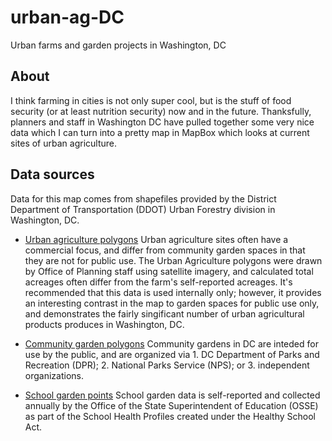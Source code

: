 # urban-ag-DC
Urban farms and garden projects in Washington, DC

## About 
I think farming in cities is not only super cool, but is the stuff of food security (or at least nutrition security) now and in the future. Thanksfully, planners and staff in Washington DC have pulled together some very nice data which I can turn into a pretty map in MapBox which looks at current sites of urban agriculture. 

## Data sources 
Data for this map comes from shapefiles provided by the District Department of Transportation (DDOT) Urban Forestry division in Washington, DC. 
* [Urban agriculture polygons](https://urban-forestry-dcgis.opendata.arcgis.com/datasets/urban-agriculture-areas-polygons)
    Urban agriculture sites often have a commercial focus, and differ from community garden spaces in that they are not for public use. The Urban Agriculture polygons were drawn by Office of Planning staff using satellite imagery, and calculated total acreages often differ from the farm's self-reported acreages. It's recommended that this data is used internally only; however, it provides an interesting contrast in the map to garden spaces for public use only, and demonstrates the fairly singificant number of urban agricultural products produces in Washington, DC. 

* [Community garden polygons](https://urban-forestry-dcgis.opendata.arcgis.com/datasets/community-gardens-polygons)
    Community gardens in DC are inteded for use by the public, and are organized via 1. DC Department of Parks and Recreation (DPR); 2. National Parks Service (NPS); or 3. independent organizations.

* [School garden points](https://urban-forestry-dcgis.opendata.arcgis.com/datasets/school-gardens)
    School garden data is self-reported and collected annually by the Office of the State Superintendent of Education (OSSE) as part of the School Health Profiles created under the Healthy School Act. 